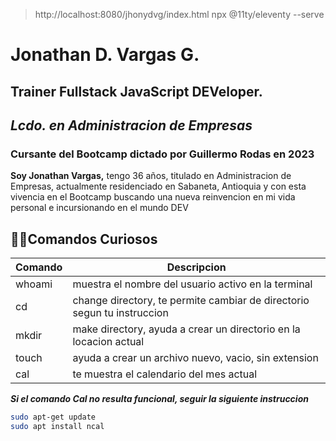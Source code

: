 > http://localhost:8080/jhonydvg/index.html
> npx @11ty/eleventy --serve
# Jonathan D. Vargas G.
## Trainer Fullstack JavaScript DEVeloper.
## _Lcdo. en Administracion de Empresas_

### **Cursante del Bootcamp dictado por Guillermo Rodas en 2023**


**Soy Jonathan Vargas,** tengo 36 años, titulado en Administracion de Empresas, actualmente residenciado en Sabaneta, Antioquia y con esta vivencia en el Bootcamp buscando una nueva reinvencion en mi vida personal e incursionando en el mundo DEV 

## 🐱‍👤Comandos Curiosos
| Comando | Descripcion |
| ------ | ------ |
| whoami | muestra el nombre del usuario activo en la terminal |
| cd | change directory, te permite cambiar de directorio segun tu instruccion |
| mkdir | make directory, ayuda a crear un directorio en la locacion actual |
| touch | ayuda a crear un archivo nuevo, vacio, sin extension |
| cal | te muestra el calendario del mes actual |

***Si el comando Cal no resulta funcional, seguir la siguiente instruccion***
```sh
sudo apt-get update
sudo apt install ncal
```

